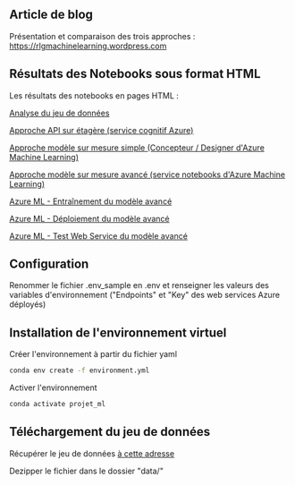 ## Article de blog

Présentation et comparaison des trois approches : <a href = https://rlgmachinelearning.wordpress.com/2022/06/09/detectez-les-bad-buzz-grace-au-deep-learning/>https://rlgmachinelearning.wordpress.com</a>

## Résultats des Notebooks sous format HTML

Les résultats des notebooks en pages HTML :

<a href = https://deviluna29.github.io/oc_ingenieur-ia_p7/P07_00_notebook_analyse>Analyse du jeu de données</a>

<a href = https://deviluna29.github.io/oc_ingenieur-ia_p7/P07_01_notebook_text_analytics_api>Approche API sur étagère (service cognitif Azure)</a>

<a href = https://deviluna29.github.io/oc_ingenieur-ia_p7/P07_02_notebook_designer>Approche modèle sur mesure simple (Concepteur / Designer d'Azure Machine Learning)</a>

<a href = https://deviluna29.github.io/oc_ingenieur-ia_p7/P07_03_notebook_advanced_models>Approche modèle sur mesure avancé (service notebooks d'Azure Machine Learning)</a>

<a href = https://deviluna29.github.io/oc_ingenieur-ia_p7/P07_04_notebook_azure_model_training>Azure ML - Entraînement du modèle avancé</a>

<a href = https://deviluna29.github.io/oc_ingenieur-ia_p7/P07_05_notebook_azure_model_deployment>Azure ML - Déploiement du modèle avancé</a>

<a href = https://deviluna29.github.io/oc_ingenieur-ia_p7/P07_06_notebook_azure_modelDeployed_test>Azure ML - Test Web Service du modèle avancé</a>

## Configuration

Renommer le fichier .env_sample en .env et renseigner les valeurs des variables d'environnement ("Endpoints" et "Key" des web services Azure déployés)

## Installation de l'environnement virtuel

Créer l'environnement à partir du fichier yaml
```bash
conda env create -f environment.yml
```

Activer l'environnement
```bash
conda activate projet_ml
```

## Téléchargement du jeu de données

Récupérer le jeu de données <a href = https://www.kaggle.com/datasets/kazanova/sentiment140>à cette adresse</a>

Dezipper le fichier dans le dossier "data/"
